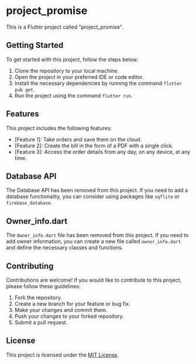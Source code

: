 # project_promise

This is a Flutter project called "project_promise".

## Getting Started

To get started with this project, follow the steps below:

1. Clone the repository to your local machine.
2. Open the project in your preferred IDE or code editor.
3. Install the necessary dependencies by running the command `flutter pub get`.
4. Run the project using the command `flutter run`.

## Features


 This project includes the following features:
 
 - [Feature 1]: Take orders and save them on the cloud.
 - [Feature 2]: Create the bill in the form of a PDF with a single click.
 - [Feature 3]: Access the order details from any day, on any device, at any time.
 


## Database API

The Database API has been removed from this project. If you need to add a database functionality, you can consider using packages like `sqflite` or `firebase_database`.

## Owner_info.dart

The `Owner_info.dart` file has been removed from this project. If you need to add owner information, you can create a new file called `owner_info.dart` and define the necessary classes and functions.

## Contributing

Contributions are welcome! If you would like to contribute to this project, please follow these guidelines:

1. Fork the repository.
2. Create a new branch for your feature or bug fix.
3. Make your changes and commit them.
4. Push your changes to your forked repository.
5. Submit a pull request.

## License

This project is licensed under the [MIT License](LICENSE).
